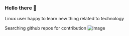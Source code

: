 ### Hello there 👋
Linux user happy to learn new thing related to technology

Searching github repos for contribution
![image](https://github.com/user-attachments/assets/384e473f-7826-4c89-8174-756aff334503)

<!--
**SuperNova70/SuperNova70** is a ✨ _special_ ✨ repository because its `README.md` (this file) appears on your GitHub profile.

Here are some ideas to get you started:

- 🔭 I’m currently working on ...
- 🌱 I’m currently learning ...
- 👯 I’m looking to collaborate on ...
- 🤔 I’m looking for help with ...
- 💬 Ask me about ...
- 📫 How to reach me: ...
- 😄 Pronouns: ...
- ⚡ Fun fact: ...
-->

